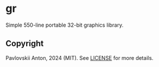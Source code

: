 # gr

Simple 550-line portable 32-bit graphics library.

## Copyright

Pavlovskii Anton, 2024 (MIT). See [LICENSE](../LICENSE) for more details.
